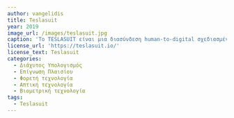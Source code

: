 ```yaml
---
author: vangelidis
title: Teslasuit
year: 2019
image_url: /images/teslasuit.jpg
caption: 'Το TESLASUIT είναι μια διασύνδεση human-to-digital σχεδιασμένη για παρακολούθηση της ανθρώπινης συμπεριφοράς και για βελτίωση της αποδοτικότητας. Μπορεί να περιλάβει τρία κύρια συστήματα: Haptic Feedback, Motion Capture και Biometrics.'
license_url: 'https://teslasuit.io/'
license_text: Teslasuit
categories:
  - Διάχυτος Υπολογισμός
  - Επίγνωση Πλαισίου
  - Φορετή τεχνολογία
  - Απτική τεχνολογία
  - Βιομετρική τεχνολογία
tags:
  - Teslasuit
---
```

